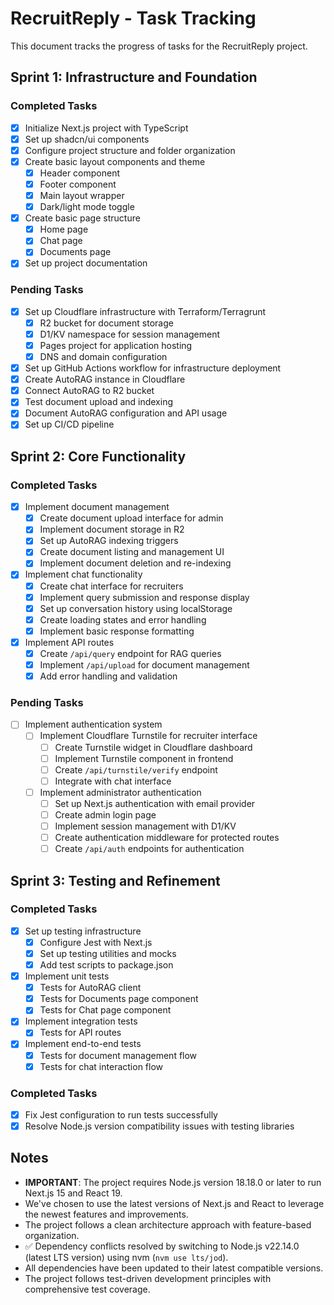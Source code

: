 # RecruitReply - Task Tracking

This document tracks the progress of tasks for the RecruitReply project.

## Sprint 1: Infrastructure and Foundation

### Completed Tasks

- [x] Initialize Next.js project with TypeScript
- [x] Set up shadcn/ui components
- [x] Configure project structure and folder organization
- [x] Create basic layout components and theme
  - [x] Header component
  - [x] Footer component
  - [x] Main layout wrapper
  - [x] Dark/light mode toggle
- [x] Create basic page structure
  - [x] Home page
  - [x] Chat page
  - [x] Documents page
- [x] Set up project documentation

### Pending Tasks

- [x] Set up Cloudflare infrastructure with Terraform/Terragrunt
  - [x] R2 bucket for document storage
  - [x] D1/KV namespace for session management
  - [x] Pages project for application hosting
  - [x] DNS and domain configuration
- [x] Set up GitHub Actions workflow for infrastructure deployment
- [x] Create AutoRAG instance in Cloudflare
- [x] Connect AutoRAG to R2 bucket
- [x] Test document upload and indexing
- [x] Document AutoRAG configuration and API usage
- [x] Set up CI/CD pipeline

## Sprint 2: Core Functionality

### Completed Tasks

- [x] Implement document management
  - [x] Create document upload interface for admin
  - [x] Implement document storage in R2
  - [x] Set up AutoRAG indexing triggers
  - [x] Create document listing and management UI
  - [x] Implement document deletion and re-indexing
- [x] Implement chat functionality
  - [x] Create chat interface for recruiters
  - [x] Implement query submission and response display
  - [x] Set up conversation history using localStorage
  - [x] Create loading states and error handling
  - [x] Implement basic response formatting
- [x] Implement API routes
  - [x] Create `/api/query` endpoint for RAG queries
  - [x] Implement `/api/upload` for document management
  - [x] Add error handling and validation

### Pending Tasks

- [ ] Implement authentication system
  - [ ] Implement Cloudflare Turnstile for recruiter interface
    - [ ] Create Turnstile widget in Cloudflare dashboard
    - [ ] Implement Turnstile component in frontend
    - [ ] Create `/api/turnstile/verify` endpoint
    - [ ] Integrate with chat interface
  - [ ] Implement administrator authentication
    - [ ] Set up Next.js authentication with email provider
    - [ ] Create admin login page
    - [ ] Implement session management with D1/KV
    - [ ] Create authentication middleware for protected routes
    - [ ] Create `/api/auth` endpoints for authentication

## Sprint 3: Testing and Refinement

### Completed Tasks

- [x] Set up testing infrastructure
  - [x] Configure Jest with Next.js
  - [x] Set up testing utilities and mocks
  - [x] Add test scripts to package.json
- [x] Implement unit tests
  - [x] Tests for AutoRAG client
  - [x] Tests for Documents page component
  - [x] Tests for Chat page component
- [x] Implement integration tests
  - [x] Tests for API routes
- [x] Implement end-to-end tests
  - [x] Tests for document management flow
  - [x] Tests for chat interaction flow

### Completed Tasks

- [x] Fix Jest configuration to run tests successfully
- [x] Resolve Node.js version compatibility issues with testing libraries

## Notes

- **IMPORTANT**: The project requires Node.js version 18.18.0 or later to run Next.js 15 and React 19.
- We've chosen to use the latest versions of Next.js and React to leverage the newest features and improvements.
- The project follows a clean architecture approach with feature-based organization.
- ✅ Dependency conflicts resolved by switching to Node.js v22.14.0 (latest LTS version) using nvm (`nvm use lts/jod`).
- All dependencies have been updated to their latest compatible versions.
- The project follows test-driven development principles with comprehensive test coverage.
